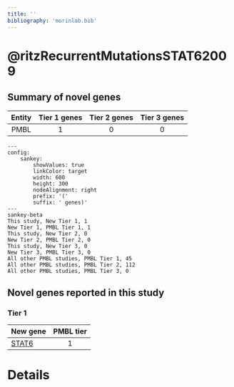 ```yaml
---
title: ''
bibliography: 'morinlab.bib'
---
```


# @ritzRecurrentMutationsSTAT62009
## Summary of novel genes

|Entity| Tier 1 genes| Tier 2 genes|Tier 3 genes|
|:-:|:-:|:-:|:-:|
|PMBL|1|0|0|
```mermaid
---
config:
    sankey:
        showValues: true
        linkColor: target
        width: 600
        height: 300
        nodeAlignment: right
        prefix: '('
        suffix: ' genes)'
---
sankey-beta
This study, New Tier 1, 1
New Tier 1, PMBL Tier 1, 1
This study, New Tier 2, 0
New Tier 2, PMBL Tier 2, 0
This study, New Tier 3, 0
New Tier 3, PMBL Tier 3, 0
All other PMBL studies, PMBL Tier 1, 45
All other PMBL studies, PMBL Tier 2, 112
All other PMBL studies, PMBL Tier 3, 0
```

## Novel genes reported in this study

### Tier 1
|New gene|PMBL tier|
|:-|:-:|
|[STAT6](../STAT6)|1 |


# Details

